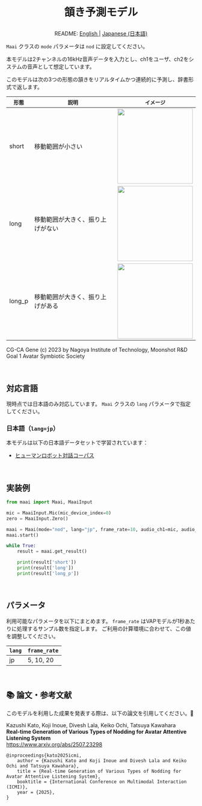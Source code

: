 <h1>
<p align="center">
頷き予測モデル
</p>
</h1>
<p align="center">
README: <a href="vap_nod.md">English </a> | <a href="vap_nod_JP.md">Japanese (日本語) </a>
</p>

`Maai` クラスの `mode` パラメータは `nod` に設定してください。

本モデルは2チャンネルの16kHz音声データを入力とし、ch1をユーザ、ch2をシステムの音声として想定しています。

このモデルは次の3つの形態の頷きをリアルタイムかつ連続的に予測し、辞書形式で返します。

<p align="center">

| `形態` | `説明` | `イメージ` |
| --- | --- | --- |
| short | 移動範囲が小さい | <img src="../img/short.gif" width="200"> |
| long | 移動範囲が大きく、振り上げがない | <img src="../img/long.gif" width="200"> |
| long_p | 移動範囲が大きく、振り上げがある | <img src="../img/long_p.gif" width="200"> |

CG-CA Gene (c) 2023 by Nagoya Institute of Technology, Moonshot R&D Goal 1 Avatar Symbiotic Society
</p>

</br>

## 対応言語

現時点では日本語のみ対応しています。
`Maai` クラスの `lang` パラメータで指定してください。

### 日本語（`lang=jp`）

本モデルは以下の日本語データセットで学習されています：
- [ヒューマンロボット対話コーパス]()

</br>

## 実装例

```python
from maai import Maai, MaaiInput

mic = MaaiInput.Mic(mic_device_index=0)
zero = MaaiInput.Zero()

maai = Maai(mode="nod", lang="jp", frame_rate=10, audio_ch1=mic, audio_ch2=zero,device="cpu")
maai.start()

while True:
    result = maai.get_result()

    print(result['short'])
    print(result['long'])
    print(result['long_p'])
```

</br>

## パラメータ

利用可能なパラメータを以下にまとめます。
`frame_rate` はVAPモデルが1秒あたりに処理するサンプル数を指定します。
ご利用の計算環境に合わせて、この値を調整してください。

| `lang` | `frame_rate` |
| --- | --- |
| jp | 5, 10, 20 |

<br>

## 📚 論文・参考文献

このモデルを利用した成果を発表する際は、以下の論文を引用してください。🙏

Kazushi Kato, Koji Inoue, Divesh Lala, Keiko Ochi, Tatsuya Kawahara<br>
__Real-time Generation of Various Types of Nodding for Avatar Attentive Listening System__<br>
https://www.arxiv.org/abs/2507.23298<br>

```
@inproceedings{kato2025icmi,
    author = {Kazushi Kato and Koji Inoue and Divesh Lala and Keiko Ochi and Tatsuya Kawahara},
    title = {Real-time Generation of Various Types of Nodding for Avatar Attentive Listening System},
    booktitle = {International Conference on Multimodal Interaction (ICMI)},
    year = {2025},
}
```